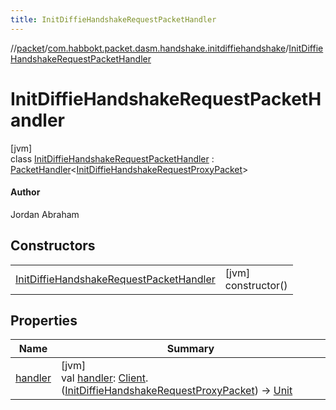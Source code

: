 ```yaml
---
title: InitDiffieHandshakeRequestPacketHandler
---
```

//[packet](../../../index.html)/[com.habbokt.packet.dasm.handshake.initdiffiehandshake](../index.html)/[InitDiffieHandshakeRequestPacketHandler](index.html)



# InitDiffieHandshakeRequestPacketHandler



[jvm]\
class [InitDiffieHandshakeRequestPacketHandler](index.html) : [PacketHandler](../../../../api/api/com.habbokt.api.packet/-packet-handler/index.html)&lt;[InitDiffieHandshakeRequestProxyPacket](../-init-diffie-handshake-request-proxy-packet/index.html)&gt; 

#### Author



Jordan Abraham



## Constructors


| | |
|---|---|
| [InitDiffieHandshakeRequestPacketHandler](-init-diffie-handshake-request-packet-handler.html) | [jvm]<br>constructor() |


## Properties


| Name | Summary |
|---|---|
| [handler](../../com.habbokt.packet.dasm.room.roomdirectory/-room-directory-packet-handler/index.html#1557074007%2FProperties%2F-1665284158) | [jvm]<br>val [handler](../../com.habbokt.packet.dasm.room.roomdirectory/-room-directory-packet-handler/index.html#1557074007%2FProperties%2F-1665284158): [Client](../../../../api/api/com.habbokt.api.client/-client/index.html).([InitDiffieHandshakeRequestProxyPacket](../-init-diffie-handshake-request-proxy-packet/index.html)) -&gt; [Unit](https://kotlinlang.org/api/latest/jvm/stdlib/kotlin/-unit/index.html) |

